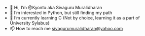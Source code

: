 - 👋 Hi, I’m @Kyonto aka Sivaguru Muralidharan
- 👀 I’m interested in Python, but still finding my path
- 🌱 I’m currently learning C (Not by choice, learning it as a part of University Sylabus)
- 📫 How to reach me sivagurumuralidharan@yahoo.com

<!---
Kyonto/Kyonto is a ✨ special ✨ repository because its `README.md` (this file) appears on your GitHub profile.
You can click the Preview link to take a look at your changes.
--->
